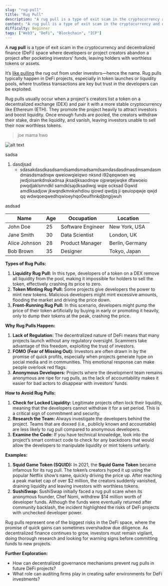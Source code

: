 ```yaml
---
slug: "rug-pull"
title: "Rug Pull"
description: "A rug pull is a type of exit scam in the cryptocurrency and decentralized finance (DeFi) space where developers or project creators abandon a project after taking investors’ funds, leaving holders with worthless tokens or assets."
content: "A rug pull is a type of exit scam in the cryptocurrency and decentralized finance (DeFi) space where developers or project creators abandon a project after pocketing investors’ funds, leaving holders with worthless tokens or assets."
difficulty: Beginner
tags: ["Web3", "DeFi", "Blockchain", "ICP"]
---
```


A **rug pull** is a type of exit scam in the cryptocurrency and decentralized finance (DeFi) space where developers or project creators abandon a project after pocketing investors’ funds, leaving holders with worthless tokens or assets.

It’s [like pulling](https://x.com/notifications) the rug out from under investors—hence the name. Rug pulls typically happen in DeFi projects, especially in token launches or liquidity pools, where trustless transactions are key but trust in the developers can be exploited.

Rug pulls usually occur when a project's creators list a token on a decentralized exchange (DEX) and pair it with a more stable cryptocurrency like Ethereum (ETH). They promote the project heavily to attract investors and boost liquidity. Once enough funds are pooled, the creators withdraw their stake, drain the liquidity, and vanish, leaving investors unable to sell their now worthless tokens.

> joe mama hwo

 ![alt text](https://www.nvinoticias.com/sites/default/files/styles/medium/public/inline-images/migracion/notas/2021/03/30/weqwewq.jpg.webp?itok=9Bu_e5Kt)

sadsa

1. dasdjsad
    - sdasakdasdkasdsamdsamdsmadsamdsamdasdasdmasdmsamdasmdmasdsmadnqw  qweiowqieiqwo nksnd i92qeqwoen wq jwdjoisankdnskadnsa jksadjksaodnqw ojpwqejwqke dfawoeio pwqdjaklsmndkl samdklsajdksadiwqj  wqie ocksad 0qwid amdlksadjow jkwqndkmnkwhdiou qiowd qwdjq ji qeuiopqwje qwjd qq wdwqoeqwedhqwioeyhqo0euifhnkdjbngijwuh 

asdsad

| Name         | Age | Occupation      | Location       |
|--------------|-----|-----------------|----------------|
| John Doe     | 25  | Software Engineer | New York, USA |
| Jane Smith   | 30  | Data Scientist  | London, UK     |
| Alice Johnson| 28  | Product Manager | Berlin, Germany|
| Bob Brown    | 35  | Designer        | Tokyo, Japan   |


**Types of Rug Pulls:**

1. **Liquidity Rug Pull:** In this type, developers of a token on a DEX remove all liquidity from the pool, making it impossible for holders to sell the token, effectively crashing its price to zero.
2. **Token Minting Rug Pull:** Some projects give developers the power to mint new tokens. Malicious developers might mint excessive amounts, flooding the market and driving the price down.
3. **Front-Running Rug Pull:** In this scenario, developers might pump the price of their token artificially by buying in early or promoting it heavily, only to dump their tokens at the peak, crashing the price.

**Why Rug Pulls Happen:**

1. **Lack of Regulation:** The decentralized nature of DeFi means that many projects launch without any regulatory oversight. Scammers take advantage of this freedom, exploiting the trust of investors.
2. **FOMO (Fear of Missing Out):** Investors are often drawn in by the promise of quick profits, especially when projects generate hype on social media and in communities. This emotional response can make people overlook red flags.
3. **Anonymous Developers:** Projects where the development team remains anonymous are ripe for rug pulls, as the lack of accountability makes it easier for bad actors to disappear with investors’ funds.

**How to Avoid Rug Pulls:**

1. **Check for Locked Liquidity:** Legitimate projects often lock their liquidity, meaning that the developers cannot withdraw it for a set period. This is a critical sign of commitment and security.
2. **Research the Team:** Always investigate the developers behind the project. Teams that are doxxed (i.e., publicly known and accountable) are less likely to rug pull compared to anonymous developers.
3. **Examine the Code:** If you have technical knowledge, look into the project’s smart contract code to check for any backdoors that would allow the developers to manipulate liquidity or mint tokens unfairly.

**Examples:**

1. **Squid Game Token (SQUID):** In 2021, the **Squid Game Token** became infamous for its rug pull. The token’s creators hyped it up using the popular Netflix show’s name, quickly driving the price up. After reaching a peak market cap of over $2 million, the creators suddenly vanished, draining liquidity and leaving investors with worthless tokens.
2. **SushiSwap:** SushiSwap initially faced a rug pull scare when its anonymous founder, Chef Nomi, withdrew $14 million worth of developer funds. Although the funds were eventually returned after community backlash, the incident highlighted the risks of DeFi projects with unchecked developer power.

Rug pulls represent one of the biggest risks in the DeFi space, where the promise of quick gains can sometimes overshadow due diligence. As decentralized finance continues to grow, investors must remain vigilant, doing thorough research and looking for warning signs before committing funds to new projects.

**Further Exploration:**

- How can decentralized governance mechanisms prevent rug pulls in future DeFi projects?
- What role can auditing firms play in creating safer environments for DeFi investments?
